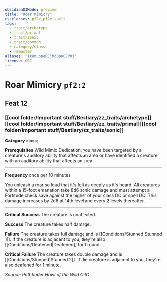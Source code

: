```yaml
---
obsidianUIMode: preview
title: "Roar Mimicry"
cssclasses: pf2e,pf2e-spell
tags:
  - trait/archetype
  - trait/primal
  - trait/sonic
  - trait/common
  - category/class
  - remaster
aliases: "Item.opeREjMd8puCJPRj"
license: ORC
---
```

# Roar Mimicry `pf2:2`
## Feat 12
### [[cool folder/Important stuff/Bestiary/zz_traits/archetype]][[cool folder/Important stuff/Bestiary/zz_traits/primal]][[cool folder/Important stuff/Bestiary/zz_traits/sonic]]

**Category** class; 



**Prerequisites** Wild Mimic Dedication; you have been targeted by a creature's auditory ability that affects an area or have identified a creature with an auditory ability that affects an area
* * *
**Frequency** once per 10 minutes

You unleash a roar so loud that it's felt as deeply as it's heard. All creatures within a 15-foot emanation take 8d6 sonic damage and must attempt a Fortitude check save against the higher of your class DC or spell DC. This damage increases by 2d6 at 14th level and every 2 levels thereafter.

* * *

**Critical Success** The creature is unaffected.

**Success** The creature takes half damage.

**Failure** The creature takes full damage and is [[Conditions/Stunned|Stunned 1]]. If the creature is adjacent to you, they're also [[Conditions/Deafened|Deafened]] for 1 round.

**Critical Failure** The creature takes double damage and is [[Conditions/Stunned|Stunned 2]]. If the creature is adjacent to you, they're also deafened for 1 minute.

*Source: Pathfinder Howl of the Wild*
*ORC*